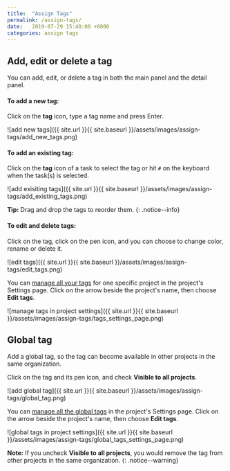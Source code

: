 ```yaml
---
title:  "Assign Tags"
permalink: /assign-tags/
date:   2019-07-29 15:40:00 +0800
categories: assign tags
---
```



## Add, edit or delete a tag

You can add, edit, or delete a tag in both the main panel and the detail panel.

#### To add a new tag:

Click on the **tag** icon, type a tag name and press Enter.

![add new tags]({{ site.url }}{{ site.baseurl }}/assets/images/assign-tags/add_new_tags.png)

#### To add an existing tag:

Click on the **tag** icon of a task to select the tag or hit `#` on the keyboard when the task(s) is selected. 

![add exisiting tags]({{ site.url }}{{ site.baseurl }}/assets/images/assign-tags/add_existing_tags.png)

**Tip:** Drag and drop the tags to reorder them. 
{: .notice--info}

#### To edit and delete tags:

Click on the tag, click on the pen icon, and you can choose to change color, rename or delete it.

![edit tags]({{ site.url }}{{ site.baseurl }}/assets/images/assign-tags/edit_tags.png)

You can [manage all your tags](/guide/manage-tags/) for one specific project in the project's Settings page. Click on the arrow beside the project's name, then choose **Edit tags**.

![manage tags in project settings]({{ site.url }}{{ site.baseurl }}/assets/images/assign-tags/tags_settings_page.png)



## Global tag

Add a global tag, so the tag can become available in other projects in the same organization.

Click on the tag and its pen icon, and check **Visible to all projects**.

![add global tag]({{ site.url }}{{ site.baseurl }}/assets/images/assign-tags/global_tag.png)

You can [manage all the global tags](/guide/manage-tags/) in the project's Settings page. Click on the arrow beside the project's name, then choose **Edit tags**.

![global tags in project settings]({{ site.url }}{{ site.baseurl }}/assets/images/assign-tags/global_tags_settings_page.png)

**Note:** If you uncheck **Visible to all projects**, you would remove the tag from other projects in the same organization.
{: .notice--warning}



